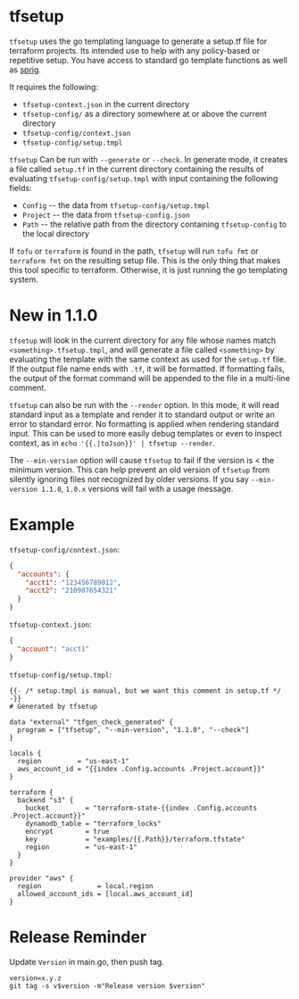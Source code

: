 # tfsetup

`tfsetup` uses the go templating language to generate a setup.tf file for terraform projects. Its intended use to help with any policy-based or repetitive setup. You have access to standard go template functions as well as [sprig](https://masterminds.github.io/sprig/).

It requires the following:
* `tfsetup-context.json` in the current directory
* `tfsetup-config/` as a directory somewhere at or above the current directory
* `tfsetup-config/context.json`
* `tfsetup-config/setup.tmpl`

`tfsetup` Can be run with `--generate` or `--check`. In generate mode, it creates a file called `setup.tf` in the current directory containing the results of evaluating `tfsetup-config/setup.tmpl` with input containing the following fields:
* `Config` -- the data from `tfsetup-config/setup.tmpl`
* `Project` -- the data from `tfsetup-config.json`
* `Path` -- the relative path from the directory containing `tfsetup-config` to the local directory

If `tofu` or `terraform` is found in the path, `tfsetup` will run `tofu fmt` or `terraform fmt` on the resulting setup file. This is the only thing that makes this tool specific to terraform. Otherwise, it is just running the go templating system.

# New in 1.1.0

`tfsetup` will look in the current directory for any file whose names match `<something>.tfsetup.tmpl`, and will generate a file called `<something>` by evaluating the template with the same context as used for the `setup.tf` file. If the output file name ends with `.tf`, it will be formatted. If formatting fails, the output of the format command will be appended to the file in a multi-line comment.

`tfsetup` can also be run with the `--render` option. In this mode, it will read standard input as a template and render it to standard output or write an error to standard error. No formatting is applied when rendering standard input. This can be used to more easily debug templates or even to inspect context, as in `echo '{{.|toJson}}' | tfsetup --render`.

The `--min-version` option will cause `tfsetup` to fail if the version is < the minimum version. This can help prevent an old version of `tfsetup` from silently ignoring files not recognized by older versions. If you say `--min-version 1.1.0`, `1.0.x` versions will fail with a usage message.

# Example

`tfsetup-config/context.json`:
```json
{
  "accounts": {
    "acct1": "123456789012",
    "acct2": "210987654321"
  }
}
```

`tfsetup-context.json`:
```json
{
  "account": "acct1"
}
```

`tfsetup-config/setup.tmpl`:
```
{{- /* setup.tmpl is manual, but we want this comment in setup.tf */ -}}
# Generated by tfsetup

data "external" "tfgen_check_generated" {
  program = ["tfsetup", "--min-version", "1.1.0", "--check"]
}

locals {
  region         = "us-east-1"
  aws_account_id = "{{index .Config.accounts .Project.account}}"
}

terraform {
  backend "s3" {
    bucket         = "terraform-state-{{index .Config.accounts .Project.account}}"
    dynamodb_table = "terraform_locks"
    encrypt        = true
    key            = "examples/{{.Path}}/terraform.tfstate"
    region         = "us-east-1"
  }
}

provider "aws" {
  region              = local.region
  allowed_account_ids = [local.aws_account_id]
}
```

# Release Reminder

Update `Version` in main.go, then push tag.

```
version=x.y.z
git tag -s v$version -m"Release version $version"
```

